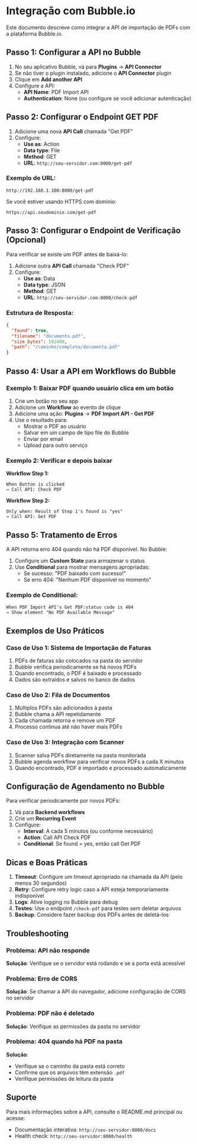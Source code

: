 # Integração com Bubble.io

Este documento descreve como integrar a API de importação de PDFs com a plataforma Bubble.io.

## Passo 1: Configurar a API no Bubble

1. No seu aplicativo Bubble, vá para **Plugins** → **API Connector**
2. Se não tiver o plugin instalado, adicione o **API Connector** plugin
3. Clique em **Add another API**
4. Configure a API:
   - **API Name**: PDF Import API
   - **Authentication**: None (ou configure se você adicionar autenticação)

## Passo 2: Configurar o Endpoint GET PDF

1. Adicione uma nova **API Call** chamada "Get PDF"
2. Configure:
   - **Use as**: Action
   - **Data type**: File
   - **Method**: GET
   - **URL**: `http://seu-servidor.com:8000/get-pdf`

### Exemplo de URL:
```
http://192.168.1.100:8000/get-pdf
```

Se você estiver usando HTTPS com domínio:
```
https://api.seudominio.com/get-pdf
```

## Passo 3: Configurar o Endpoint de Verificação (Opcional)

Para verificar se existe um PDF antes de baixá-lo:

1. Adicione outra **API Call** chamada "Check PDF"
2. Configure:
   - **Use as**: Data
   - **Data type**: JSON
   - **Method**: GET
   - **URL**: `http://seu-servidor.com:8000/check-pdf`

### Estrutura de Resposta:
```json
{
  "found": true,
  "filename": "documento.pdf",
  "size_bytes": 102400,
  "path": "/caminho/completo/documento.pdf"
}
```

## Passo 4: Usar a API em Workflows do Bubble

### Exemplo 1: Baixar PDF quando usuário clica em um botão

1. Crie um botão no seu app
2. Adicione um **Workflow** ao evento de clique
3. Adicione uma ação: **Plugins** → **PDF Import API - Get PDF**
4. Use o resultado para:
   - Mostrar o PDF ao usuário
   - Salvar em um campo de tipo file do Bubble
   - Enviar por email
   - Upload para outro serviço

### Exemplo 2: Verificar e depois baixar

**Workflow Step 1:**
```
When Button is clicked
→ Call API: Check PDF
```

**Workflow Step 2:**
```
Only when: Result of Step 1's found is "yes"
→ Call API: Get PDF
```

## Passo 5: Tratamento de Erros

A API retorna erro 404 quando não há PDF disponível. No Bubble:

1. Configure um **Custom State** para armazenar o status
2. Use **Conditional** para mostrar mensagens apropriadas:
   - Se sucesso: "PDF baixado com sucesso!"
   - Se erro 404: "Nenhum PDF disponível no momento"

### Exemplo de Conditional:
```
When PDF Import API's Get PDF:status code is 404
→ Show element "No PDF Available Message"
```

## Exemplos de Uso Práticos

### Caso de Uso 1: Sistema de Importação de Faturas
1. PDFs de faturas são colocados na pasta do servidor
2. Bubble verifica periodicamente se há novos PDFs
3. Quando encontrado, o PDF é baixado e processado
4. Dados são extraídos e salvos no banco de dados

### Caso de Uso 2: Fila de Documentos
1. Múltiplos PDFs são adicionados à pasta
2. Bubble chama a API repetidamente
3. Cada chamada retorna e remove um PDF
4. Processo continua até não haver mais PDFs

### Caso de Uso 3: Integração com Scanner
1. Scanner salva PDFs diretamente na pasta monitorada
2. Bubble agenda workflow para verificar novos PDFs a cada X minutos
3. Quando encontrado, PDF é importado e processado automaticamente

## Configuração de Agendamento no Bubble

Para verificar periodicamente por novos PDFs:

1. Vá para **Backend workflows**
2. Crie um **Recurring Event**
3. Configure:
   - **Interval**: A cada 5 minutos (ou conforme necessário)
   - **Action**: Call API Check PDF
   - **Conditional**: Se found = yes, então call Get PDF

## Dicas e Boas Práticas

1. **Timeout**: Configure um timeout apropriado na chamada da API (pelo menos 30 segundos)
2. **Retry**: Configure retry logic caso a API esteja temporariamente indisponível
3. **Logs**: Ative logging no Bubble para debug
4. **Testes**: Use o endpoint `/check-pdf` para testes sem deletar arquivos
5. **Backup**: Considere fazer backup dos PDFs antes de deletá-los

## Troubleshooting

### Problema: API não responde
**Solução**: Verifique se o servidor está rodando e se a porta está acessível

### Problema: Erro de CORS
**Solução**: Se chamar a API do navegador, adicione configuração de CORS no servidor

### Problema: PDF não é deletado
**Solução**: Verifique as permissões da pasta no servidor

### Problema: 404 quando há PDF na pasta
**Solução**: 
- Verifique se o caminho da pasta está correto
- Confirme que os arquivos têm extensão `.pdf`
- Verifique permissões de leitura da pasta

## Suporte

Para mais informações sobre a API, consulte o README.md principal ou acesse:
- Documentação interativa: `http://seu-servidor:8000/docs`
- Health check: `http://seu-servidor:8000/health`
